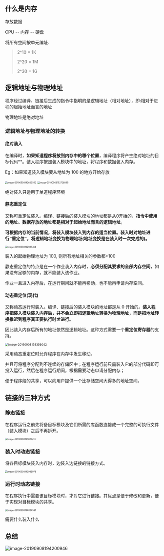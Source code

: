 ## 什么是内存

存放数据 

CPU -- 内存 -- 硬盘

将所有空间按单元编址.

> 2^10 = 1K
>
> 2^20 = 1M
>
> 2^30 = 1G



## 逻辑地址与物理地址

程序经过编译、链接后生成的指令中指明的是逻辑地址（相对地址），即:相对于进程的起始地址而言的地址

物理地址是绝对地址

### 逻辑地址与物理地址的转换



#### 绝对装入

在编译时，**如果知道程序将放到内存中的哪个位置**，编译程序将产生绝对地址的目标代码**。装入程序按照装入模块中的地址，将程序和数据装入内存。

Eg：如果知道装入模块要从地址为 100 的地方开始存放

<img src="assets/概述/image-20190908192623542.png" alt="image-20190908192623542" style="zoom:50%;" />

<img src="assets/概述/image-20190908192726849.png" alt="image-20190908192726849" style="zoom:50%;" />



绝对装入只适用于单道程序环境

#### 静态重定位

又称可重定位装入。编译、链接后的装入模块的地址都是从0开始的，**指令中使用的地址、数据存放的地址都是相对于起始地址而言的逻辑地址**。

**可根据内存的当前情况，将装入模块装入到内存的适当位置。装入时对地址进行“重定位”，将逻辑地址变换为物理地址(地址变换是在装入时一次完成的)。**

<img src="assets/概述/image-20190908192933414.png" alt="image-20190908192933414" style="zoom:50%;" />

装入的起始物理地址为 100, 则所有地址相关的参数都+100

静态重定位的特点是在一个作业装入内存时，**必须分配其要求的全部内存空间**，如果没有足够的内存，就不能装入该作业。

作业一且进入内存后，在运行期间就不能再移动，也不能再申请内存空间。

#### 动态重定位(现代)

又称动态运行时装入。编译、链接后的装入模块的地址都是从 0 开始的。**装入程序把装入模块装入内存后，并不会立即把逻辑地址转换为物理地址，而是把地址转换推迟到程序真正要执行时オ进行**。

因此装入内存后所有的地址依然是逻辑地址。这种方式需要一个**重定位寄存器**的支持。

<img src="assets/概述/image-20190908193356042.png" alt="image-20190908193356042" style="zoom: 67%;" />

采用动态重定位时允许程序在内存中发生移动。

并且可将程序分配到不连续的存储区中；在程序运行前只需装入它的部分代码即可投入运行，然后在程序运行期间，根据需要动态申请分配内存；

便于程序段的共享，可以向用户提供一个比存储空间大得多的地址空间。



##  链接的三种方式

### 静态链接

在程序运行之前先将备目标模块及它们所需的库函数连接成一个完整的可执行文件（装入模块）之后不再拆开。

<img src="assets/概述/image-20190908193827413.png" alt="image-20190908193827413" style="zoom:50%;" />



### 装入时动态链接

将各目标模块装入内存时，边装入边链接的链接方式。

<img src="assets/概述/image-20190908193935978.png" alt="image-20190908193935978" style="zoom:50%;" />

### 运行时动态链接

在程序执行中需要该目标模块时，才对它进行链接。其优点是便于修改和更新，便于实现对目标模块的共享。

<img src="assets/概述/image-20190908194024591.png" alt="image-20190908194024591" style="zoom:50%;" />

需要什么装入什么



## 总结

![image-20190908194200946](assets/概述/image-20190908194200946.png)
